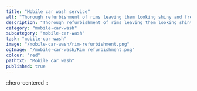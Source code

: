 ```yaml
---
title: "Mobile car wash service"
alt: "Thorough refurbishment of rims leaving them looking shiny and fresh"
description: "Thorough refurbishment of rims leaving them looking shiny and fresh"
category: "mobile-car-wash"
subcategory: "mobile-car-wash"
task: "mobile-car-wash"
image: "/mobile-car-wash/rim-refurbishment.png"
ogImage: "/mobile-car-wash/Rim refurbishment.png"
colour: "red"
pathtxt: "Mobile car wash"
published: true
---
```


::hero-centered
::